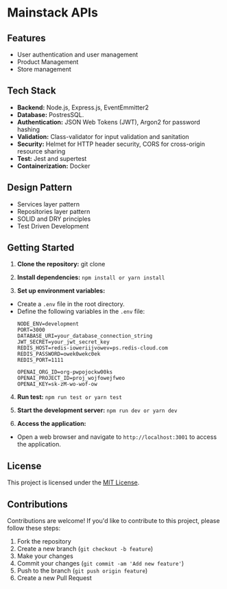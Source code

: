 # Mainstack APIs

## Features
- User authentication and user management
- Product Management
- Store management

## Tech Stack
- **Backend:** Node.js, Express.js, EventEmmitter2
- **Database:** PostresSQL.
- **Authentication:** JSON Web Tokens (JWT), Argon2 for password hashing
- **Validation:** Class-validator for input validation and sanitation
- **Security:** Helmet for HTTP header security, CORS for cross-origin resource sharing
- **Test:** Jest and supertest
- **Containerization:** Docker


## Design Pattern
- Services layer pattern
- Repositories layer pattern
- SOLID and DRY principles
- Test Driven Development

## Getting Started
1. **Clone the repository:**
git clone 

2. **Install dependencies:**
`npm install or yarn install`

3. **Set up environment variables:**
- Create a `.env` file in the root directory.
- Define the following variables in the `.env` file:
  ```
  NODE_ENV=development
  PORT=3000
  DATABASE_URI=your_database_connection_string
  JWT_SECRET=your_jwt_secret_key
  REDIS_HOST=redis-ioweriijvowev=ps.redis-cloud.com 
  REDIS_PASSWORD=owek0wekc0ek
  REDIS_PORT=1111

  OPENAI_ORG_ID=org-pwpojockw00ks
  OPENAI_PROJECT_ID=proj_wojfowejfweo
  OPENAI_KEY=sk-zM-wo-wof-ow
  ```
4. **Run test:**
`npm run test or yarn test`
5. **Start the development server:**
`npm run dev or yarn dev`

6. **Access the application:**
- Open a web browser and navigate to `http://localhost:3001` to access the application.

## License
This project is licensed under the [MIT License](LICENSE).

## Contributions
Contributions are welcome! If you'd like to contribute to this project, please follow these steps:
1. Fork the repository
2. Create a new branch (`git checkout -b feature`)
3. Make your changes
4. Commit your changes (`git commit -am 'Add new feature'`)
5. Push to the branch (`git push origin feature`)
6. Create a new Pull Request
